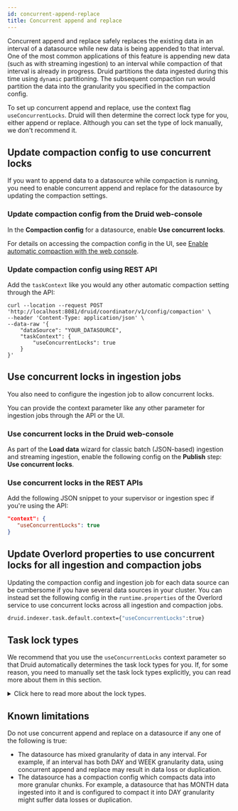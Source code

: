 ```yaml
---
id: concurrent-append-replace
title: Concurrent append and replace
---
```


<!--
  ~ Licensed to the Apache Software Foundation (ASF) under one
  ~ or more contributor license agreements.  See the NOTICE file
  ~ distributed with this work for additional information
  ~ regarding copyright ownership.  The ASF licenses this file
  ~ to you under the Apache License, Version 2.0 (the
  ~ "License"); you may not use this file except in compliance
  ~ with the License.  You may obtain a copy of the License at
  ~
  ~   http://www.apache.org/licenses/LICENSE-2.0
  ~
  ~ Unless required by applicable law or agreed to in writing,
  ~ software distributed under the License is distributed on an
  ~ "AS IS" BASIS, WITHOUT WARRANTIES OR CONDITIONS OF ANY
  ~ KIND, either express or implied.  See the License for the
  ~ specific language governing permissions and limitations
  ~ under the License.
  -->

Concurrent append and replace safely replaces the existing data in an interval of a datasource while new data is being appended to that interval. One of the most common applications of this feature is appending new data (such as with streaming ingestion) to an interval while compaction of that interval is already in progress. Druid partitions the data ingested during this time using `dynamic` partitioning. The subsequent compaction run would partition the data into the granularity you specified in the compaction config.

To set up concurrent append and replace, use the context flag `useConcurrentLocks`. Druid will then determine the correct lock type for you, either append or replace. Although you can set the type of lock manually, we don't recommend it. 

## Update compaction config to use concurrent locks

If you want to append data to a datasource while compaction is running, you need to enable concurrent append and replace for the datasource by updating the compaction settings.

### Update compaction config from the Druid web-console

In the **Compaction config** for a datasource, enable  **Use concurrent locks**.

For details on accessing the compaction config in the UI, see [Enable automatic compaction with the web console](../data-management/automatic-compaction.md#manage-auto-compaction-using-the-web-console).

### Update compaction config using REST API
 
Add the `taskContext` like you would any other automatic compaction setting through the API:

```shell
curl --location --request POST 'http://localhost:8081/druid/coordinator/v1/config/compaction' \
--header 'Content-Type: application/json' \
--data-raw '{
    "dataSource": "YOUR_DATASOURCE",
    "taskContext": {
        "useConcurrentLocks": true
    }
}'
```

## Use concurrent locks in ingestion jobs

You also need to configure the ingestion job to allow concurrent locks.

You can provide the context parameter like any other parameter for ingestion jobs through the API or the UI.

### Use concurrent locks in the Druid web-console

As part of the  **Load data** wizard for classic batch (JSON-based) ingestion and streaming ingestion, enable the following config on the **Publish** step: **Use concurrent locks**.

### Use concurrent locks in the REST APIs

Add the following JSON snippet to your supervisor or ingestion spec if you're using the API:

```json
"context": {
   "useConcurrentLocks": true
}
```

## Update Overlord properties to use concurrent locks for all ingestion and compaction jobs

Updating the compaction config and ingestion job for each data source can be cumbersome if you have several data sources in your cluster. You can instead set the following config in the `runtime.properties` of the Overlord service to use concurrent locks across all ingestion and compaction jobs.

```bash
druid.indexer.task.default.context={"useConcurrentLocks":true}
```

## Task lock types

We recommend that you use the `useConcurrentLocks` context parameter so that Druid automatically determines the task lock types for you. If, for some reason, you need to manually set the task lock types explicitly, you can read more about them in this section.

<details><summary>Click here to read more about the lock types.</summary>

Druid uses task locks to make sure that multiple conflicting operations don't happen at once.
There are two task lock types: `APPEND` and `REPLACE`. The type of lock you use is determined by what you're trying to accomplish.

When setting task lock types manually, be aware of the following:
- The segment granularity of the append task must be equal to or finer than the segment granularity of the replace task.
- Concurrent append and replace fails if the task with `APPEND` lock uses a coarser segment granularity than the task with the `REPLACE` lock. For example, if the `APPEND` task uses a segment granularity of YEAR and the `REPLACE` task uses a segment granularity of MONTH, you should not use concurrent append and replace.
-  Only a single task can hold a `REPLACE` lock on a given interval of a datasource.
  - Multiple tasks can hold `APPEND` locks on a given interval of a datasource and append data to that interval simultaneously.

#### Add a task lock type to your ingestion job

You configure the task lock type for your ingestion job as follows:

- For streaming jobs, the `taskLockType` context parameter goes in your supervisor spec, and the lock type is always `APPEND`.
- For classic JSON-based batch ingestion, the `taskLockType` context parameter goes in your ingestion spec, and the lock type can be either `APPEND` or `REPLACE`. 
 
You can provide the context parameter through the API like any other parameter for ingestion job or through the UI.

##### Add a task lock using the Druid console

As part of the  **Load data** wizard for classic batch (JSON-based ingestion) and streaming ingestion, you can configure the task lock type for the ingestion during the **Publish** step:

- If you set **Append to existing** to **True**, you can then set **Allow concurrent append tasks (experimental)** to **True**.
- If you set **Append to existing** to **False**, you can then set **Allow concurrent replace tasks (experimental)** to **True**.

##### Add the task lock type through the API

Add the following JSON snippet to your supervisor or ingestion spec if you're using the API:

```json
"context": {
   "taskLockType": LOCK_TYPE
}   
```
 
The `LOCK_TYPE` depends on what you're trying to accomplish.

Set `taskLockType` to  `APPEND` if either of the following are true:

- Dynamic partitioning with append to existing is set to `true`
- The ingestion job is a streaming ingestion job

If you have multiple ingestion jobs that append all targeting the same datasource and want them to run simultaneously, you need to also include the following context parameter:

```json
"useSharedLock": "true"
```

Keep in mind that `taskLockType` takes precedence over `useSharedLock`. Do not use `useSharedLock` with `REPLACE` task locks.


Set  `taskLockType` to `REPLACE` if you're replacing data. For example, if you use any of the following partitioning types, use `REPLACE`:

- hash partitioning 
- range partitioning
- dynamic partitioning with append to existing set to `false`

</details>

## Known limitations

Do not use concurrent append and replace on a datasource if any one of the following is true:

- The datasource has mixed granularity of data in any interval. For example, if an interval has both DAY and WEEK granularity data, using concurrent append and replace may result in data loss or duplication.
- The datasource has a compaction config which compacts data into more granular chunks. For example, a datasource that has MONTH data ingested into it and is configured to compact it into DAY granularity might suffer data losses or duplication.
